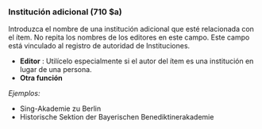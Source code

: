 ### Institución adicional (710 $a)

Introduzca el nombre de una institución adicional que esté relacionada con el ítem. No repita los nombres de los editores en este campo. Este campo está vinculado al registro de autoridad de Instituciones.

- **Editor** : Utilícelo especialmente si el autor del ítem es una institución en lugar de una persona.
- **Otra función**

_Ejemplos:_

- Sing-Akademie zu Berlin
- Historische Sektion der Bayerischen Benediktinerakademie
